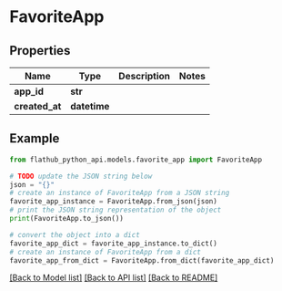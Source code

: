 # FavoriteApp


## Properties

Name | Type | Description | Notes
------------ | ------------- | ------------- | -------------
**app_id** | **str** |  | 
**created_at** | **datetime** |  | 

## Example

```python
from flathub_python_api.models.favorite_app import FavoriteApp

# TODO update the JSON string below
json = "{}"
# create an instance of FavoriteApp from a JSON string
favorite_app_instance = FavoriteApp.from_json(json)
# print the JSON string representation of the object
print(FavoriteApp.to_json())

# convert the object into a dict
favorite_app_dict = favorite_app_instance.to_dict()
# create an instance of FavoriteApp from a dict
favorite_app_from_dict = FavoriteApp.from_dict(favorite_app_dict)
```
[[Back to Model list]](../README.md#documentation-for-models) [[Back to API list]](../README.md#documentation-for-api-endpoints) [[Back to README]](../README.md)



